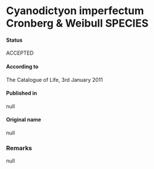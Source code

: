 Cyanodictyon imperfectum Cronberg & Weibull SPECIES
=======

#### Status
ACCEPTED

#### According to
The Catalogue of Life, 3rd January 2011

#### Published in
null

#### Original name
null

### Remarks
null